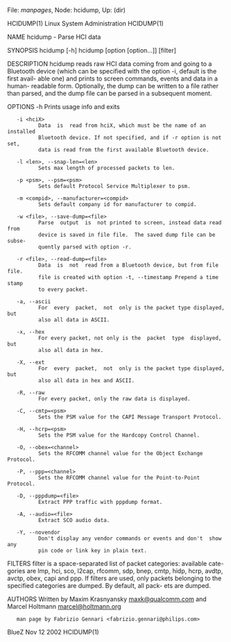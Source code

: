 File: *manpages*,  Node: hcidump,  Up: (dir)

HCIDUMP(1)                Linux System Administration               HCIDUMP(1)



NAME
       hcidump - Parse HCI data

SYNOPSIS
       hcidump [-h]
       hcidump [option [option...]] [filter]


DESCRIPTION
       hcidump  reads raw HCI data coming from and going to a Bluetooth device
       (which can be specified with the option -i, default is the first avail-
       able  one)  and  prints to screen commands, events and data in a human-
       readable form. Optionally, the dump can be written  to  a  file  rather
       than parsed, and the dump file can be parsed in a subsequent moment.

OPTIONS
       -h     Prints usage info and exits

       -i <hciX>
              Data  is  read from hciX, which must be the name of an installed
              Bluetooth device. If not specified, and if -r option is not set,
              data is read from the first available Bluetooth device.

       -l <len>, --snap-len=<len>
              Sets max length of processed packets to len.

       -p <psm>, --psm=<psm>
              Sets default Protocol Service Multiplexer to psm.

       -m <compid>, --manufacturer=<compid>
              Sets default company id for manufacturer to compid.

       -w <file>, --save-dump=<file>
              Parse  output  is  not printed to screen, instead data read from
              device is saved in file file.  The saved dump file can be subse-
              quently parsed with option -r.

       -r <file>, --read-dump=<file>
              Data  is  not  read from a Bluetooth device, but from file file.
              file is created with option -t, --timestamp Prepend a time stamp
              to every packet.

       -a, --ascii
              For  every  packet,  not  only is the packet type displayed, but
              also all data in ASCII.

       -x, --hex
              For every packet, not only is the  packet  type  displayed,  but
              also all data in hex.

       -X, --ext
              For  every  packet,  not  only is the packet type displayed, but
              also all data in hex and ASCII.

       -R, --raw
              For every packet, only the raw data is displayed.

       -C, --cmtp=<psm>
              Sets the PSM value for the CAPI Message Transport Protocol.

       -H, --hcrp=<psm>
              Sets the PSM value for the Hardcopy Control Channel.

       -O, --obex=<channel>
              Sets the RFCOMM channel value for the Object Exchange Protocol.

       -P, --ppp=<channel>
              Sets the RFCOMM channel value for the Point-to-Point Protocol.

       -D, --pppdump=<file>
              Extract PPP traffic with pppdump format.

       -A, --audio=<file>
              Extract SCO audio data.

       -Y, --novendor
              Don't display any vendor commands or events and don't  show  any
              pin code or link key in plain text.

FILTERS
       filter  is a space-separated list of packet categories: available cate-
       gories are lmp, hci, sco, l2cap, rfcomm, sdp, bnep, cmtp,  hidp,  hcrp,
       avdtp,  avctp,  obex,  capi and ppp.  If filters are used, only packets
       belonging to the specified categories are dumped. By default, all pack-
       ets are dumped.

AUTHORS
       Written  by  Maxim  Krasnyansky <maxk@qualcomm.com> and Marcel Holtmann
       <marcel@holtmann.org>

       man page by Fabrizio Gennari <fabrizio.gennari@philips.com>



BlueZ                             Nov 12 2002                       HCIDUMP(1)

